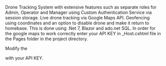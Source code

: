 Drone Tracking System with extensive features such as separate roles for Admin, Operator and Manager using Custom Authentication Service via session storage. Live drone tracking via Google Maps API. Geofencing using coordinates and an option to disable drone and make it return to homebase.
This is done using .Net 7, Blazor and ado.net SQL.
In order for the google maps to work correctly enter your API KEY in _Host.cshtml file in the Pages folder in the project directory.

Modify the 
<script type="text/javascript" src="https://maps.googleapis.com/maps/api/js?key=YOURAPIKEYHERE"></script> 
with your API KEY.
